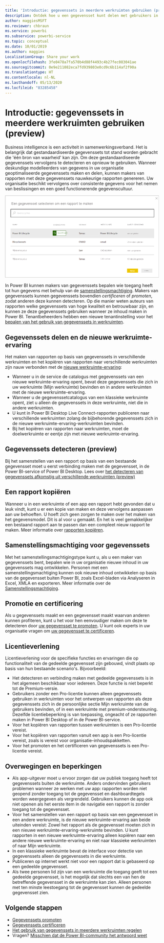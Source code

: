 ```yaml
---
title: 'Introductie: gegevenssets in meerdere werkruimten gebruiken (preview)'
description: Ontdek hoe u een gegevensset kunt delen met gebruikers in de hele organisatie. Daarna kunnen ze rapporten samenstellen op basis van uw gegevensset in hun eigen werkruimten.
author: maggiesMSFT
ms.reviewer: chbraun
ms.service: powerbi
ms.subservice: powerbi-service
ms.topic: conceptual
ms.date: 10/01/2019
ms.author: maggies
LocalizationGroup: Share your work
ms.openlocfilehash: 3fe0478a7fa570b4d88f4493c4b27fec083041ae
ms.sourcegitcommit: 0e9e211082eca7fd939803e0cd9c6b114af2f90a
ms.translationtype: HT
ms.contentlocale: nl-NL
ms.lasthandoff: 05/13/2020
ms.locfileid: "83285458"
---
```

# <a name="intro-to-datasets-across-workspaces-preview"></a>Introductie: gegevenssets in meerdere werkruimten gebruiken (preview)

Business intelligence is een activiteit in samenwerkingsverband. Het is belangrijk dat gestandaardiseerde gegevenssets tot stand worden gebracht die 'één bron van waarheid' kan zijn. Om deze gestandaardiseerde gegevenssets vervolgens te detecteren en opnieuw te gebruiken. Wanneer deskundige modelleerders van gegevens in uw organisatie geoptimaliseerde gegevenssets maken en delen, kunnen makers van rapporten met deze gegevenssets nauwkeurige rapporten genereren. Uw organisatie beschikt vervolgens over consistente gegevens voor het nemen van beslissingen en een goed functionerende gegevenscultuur.

![Een gedeelde gegevensset selecteren](media/service-datasets-across-workspaces/power-bi-select-shared-dataset.png)

In Power BI kunnen makers van gegevenssets bepalen wie toegang heeft tot hun gegevens met behulp van de [samenstellingsmachtiging](service-datasets-build-permissions.md). Makers van gegevenssets kunnen gegevenssets bovendien *certificeren* of *promoten*, zodat anderen deze kunnen detecteren. Op die manier weten auteurs van rapporten welke gegevenssets van hoge kwaliteit en betrouwbaar zijn, en kunnen ze deze gegevenssets gebruiken wanneer ze inhoud maken in Power BI. Tenantbeheerders hebben een nieuwe tenantinstelling voor het [bepalen van het gebruik van gegevenssets in werkruimten](service-datasets-admin-across-workspaces.md).

## <a name="dataset-sharing-and-the-new-workspace-experience"></a>Gegevenssets delen en de nieuwe werkruimte-ervaring

Het maken van rapporten op basis van gegevenssets in verschillende werkruimten en het kopiëren van rapporten naar verschillende werkruimten zijn nauw verbonden met de [nieuwe werkruimte-ervaring](../collaborate-share/service-create-the-new-workspaces.md):

- Wanneer u in de service de catalogus met gegevenssets van een nieuwe werkruimte-ervaring opent, bevat deze gegevenssets die zich in uw werkruimte (Mijn werkruimte) bevinden en in andere werkruimten met de nieuwe werkruimte-ervaring. 
- Wanneer u de gegevenssetcatalogus van een klassieke werkruimte opent, ziet u alleen de gegevenssets in deze werkruimte, niet die in andere werkruimten.
- U kunt in Power BI Desktop Live Connect-rapporten publiceren naar verschillende werkruimten zolang de bijbehorende gegevenssets zich in de nieuwe werkruimte-ervaring-werkruimten bevinden.
- Bij het kopiëren van rapporten naar werkruimten, moet de doelwerkruimte er eentje zijn met nieuwe werkruimte-ervaring.

## <a name="discover-datasets-preview"></a>Gegevenssets detecteren (preview)

Bij het samenstellen van een rapport op basis van een bestaande gegevensset moet u eerst verbinding maken met de gegevensset, in de Power BI-service of Power BI Desktop. Lees over [het detecteren van gegevenssets afkomstig uit verschillende werkruimten (preview)](service-datasets-discover-across-workspaces.md)

## <a name="copy-a-report"></a>Een rapport kopiëren

Wanneer u in een werkruimte of een app een rapport hebt gevonden dat u leuk vindt, kunt u er een kopie van maken en deze vervolgens aanpassen aan uw behoeften. U hoeft zich geen zorgen te maken over het maken van het gegevensmodel. Dit is al voor u gemaakt. En het is veel gemakkelijker een bestaand rapport aan te passen dan een compleet nieuw rapport te maken. Meer informatie over [rapporten kopiëren](service-datasets-copy-reports.md).

## <a name="build-permission-for-datasets"></a>Samenstellingsmachtiging voor gegevenssets

Met het samenstellingsmachtigingstype kunt u, als u een maker van gegevenssets bent, bepalen wie in uw organisatie nieuwe inhoud in uw gegevenssets mag ontwikkelen. Personen met een samenstellingsmachtiging kunnen ook nieuwe inhoud ontwikkelen op basis van de gegevensset buiten Power BI, zoals Excel-bladen via Analyseren in Excel, XMLA en exporteren. Meer informatie over de [Samenstellingsmachtiging](service-datasets-build-permissions.md).

## <a name="promotion-and-certification"></a>Promotie en certificering

Als u gegevenssets maakt en een gegevensset maakt waarvan anderen kunnen profiteren, kunt u het voor hen eenvoudiger maken om deze te detecteren door [uw gegevensset te promoten](service-datasets-promote.md). U kunt ook experts in uw organisatie vragen om [uw gegevensset te certificeren](service-datasets-certify.md).

## <a name="licensing"></a>Licentieverlening

Licentieverlening voor de specifieke functies en ervaringen die op functionaliteit van de gedeelde gegevensset zijn gebouwd, vindt plaats op basis van hun bestaande scenario's. Bijvoorbeeld:

- Het detecteren en verbinding maken met gedeelde gegevenssets is in het algemeen beschikbaar voor iedereen. Deze functie is niet beperkt tot de Premium-versie.
- Gebruikers zonder een Pro-licentie kunnen alleen gegevenssets gebruiken in werkruimten voor het ontwerpen van rapporten als deze gegevenssets zich in de persoonlijke sectie Mijn werkruimte van de gebruikers bevinden, of in een werkruimte met premium-ondersteuning. Dezelfde licentiebeperking is van toepassing, ongeacht of ze rapporten maken in Power BI Desktop of in de Power BI-service.
- Voor het kopiëren van rapporten tussen werkruimten is een Pro-licentie vereist.
- Voor het kopiëren van rapporten vanuit een app is een Pro-licentie vereist, zoals is vereist voor organisatie-inhoudspakketten.
- Voor het promoten en het certificeren van gegevenssets is een Pro-licentie vereist.

## <a name="considerations-and-limitations"></a>Overwegingen en beperkingen

- Als app-uitgever moet u ervoor zorgen dat uw publiek toegang heeft tot gegevenssets buiten de werkruimte. Anders ondervinden gebruikers problemen wanneer ze werken met uw app: rapporten worden niet geopend zonder toegang tot de gegevensset en dashboardtegels worden weergegeven als vergrendeld. Gebruikers kunnen de app ook niet openen als het eerste item in de navigatie een rapport is zonder toegang tot de gegevensset.
- Voor het samenstellen van een rapport op basis van een gegevensset in een andere werkruimte, is de nieuwe werkruimte-ervaring aan beide uiteinden vereist: Zowel het rapport als de gegevensset moeten zich in een nieuwe werkruimte-ervaring-werkruimte bevinden. U kunt rapporten in een nieuwe werkruimte-ervaring alleen kopiëren naar een andere nieuwe werkruimte-ervaring en niet naar klassieke werkruimten of naar Mijn werkruimte. 
- In een klassieke werkruimte bevat de interface voor detectie van gegevenssets alleen de gegevenssets in die werkruimte.
- Publiceren op internet werkt niet voor een rapport dat is gebaseerd op een gedeelde gegevensset.
- Als twee personen lid zijn van een werkruimte die toegang geeft tot een gedeelde gegevensset, is het mogelijk dat slechts een van hen de betreffende gegevensset in de werkruimte kan zien. Alleen personen met ten minste leestoegang tot de gegevensset kunnen de gedeelde gegevensset zien. 

## <a name="next-steps"></a>Volgende stappen

- [Gegevenssets promoten](service-datasets-promote.md)
- [Gegevenssets certificeren](service-datasets-certify.md)
- [Het gebruik van gegevenssets in meerdere werkruimten regelen](service-datasets-admin-across-workspaces.md)
- Vragen? [Misschien dat de Power BI-community het antwoord weet](https://community.powerbi.com/)
